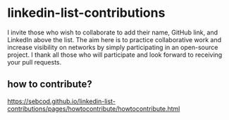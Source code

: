 # linkedin-list-contributions
I invite those who wish to collaborate to add their name, GitHub link,
and LinkedIn above the list. The aim here is to practice collaborative
work and increase visibility on networks by simply participating in an
open-source project. I thank all those who will participate and look
forward to receiving your pull requests.

## how to contribute?
https://sebcod.github.io/linkedin-list-contributions/pages/howtocontribute/howtocontribute.html
